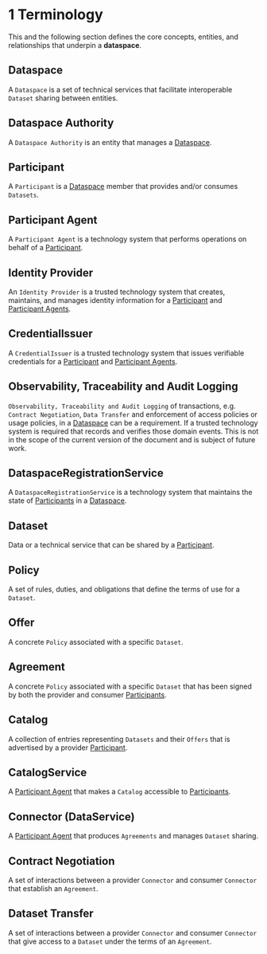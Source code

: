 # 1 Terminology

This and the following section defines the core concepts, entities, and relationships that underpin a __dataspace__.

## Dataspace

A `Dataspace` is a set of technical services that facilitate interoperable `Dataset` sharing between entities.

## Dataspace Authority

A `Dataspace Authority` is an entity that manages a [Dataspace](#dataspace).

## Participant

A `Participant` is a [Dataspace](#dataspace) member that provides and/or consumes `Datasets`.

## Participant Agent

A `Participant Agent` is a technology system that performs operations on behalf of a [Participant](#participant).

## Identity Provider

An `Identity Provider` is a trusted technology system that creates, maintains, and manages identity information for a [Participant](#participant) and [Participant Agents](#participant-agent).

## CredentialIssuer

A `CredentialIssuer` is a trusted technology system that issues verifiable credentials for a [Participant](#participant) and [Participant Agents](#participant-agent).

## Observability, Traceability and Audit Logging

`Observability, Traceability and Audit Logging` of transactions, e.g. `Contract Negotiation`, `Data Transfer` and enforcement of access policies or usage policies, in a [Dataspace](#dataspace) can be a requirement.
If a  trusted technology system is required that records and verifies those domain events. This is not in the scope of the current version of the document and is subject of future work.

## DataspaceRegistrationService

A `DataspaceRegistrationService` is a technology system that maintains the state of [Participants](#participant) in a [Dataspace](#dataspace).

## Dataset

Data or a technical service that can be shared by a [Participant](#participant).

## Policy

A set of rules, duties, and obligations that define the terms of use for a `Dataset`.

## Offer

A concrete `Policy` associated with a specific `Dataset`.

## Agreement

A concrete `Policy` associated with a specific `Dataset` that has been signed by both the provider and consumer [Participants](#participant).

## Catalog

A collection of entries representing `Datasets` and their `Offers` that is advertised by a provider [Participant](#participant).

## CatalogService

A [Participant Agent](#participant-agent) that makes a `Catalog` accessible to [Participants](#participant).

## Connector (DataService)

A [Participant Agent](#participant-agent) that produces `Agreements` and manages `Dataset` sharing.

## Contract Negotiation

A set of interactions between a provider `Connector` and consumer `Connector` that establish an `Agreement`.

## Dataset Transfer

A set of interactions between a provider `Connector` and consumer `Connector` that give access to a `Dataset` under the terms of an `Agreement`.
